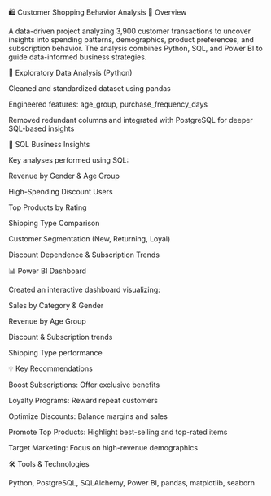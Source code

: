 🛍️ Customer Shopping Behavior Analysis
📘 Overview

A data-driven project analyzing 3,900 customer transactions to uncover insights into spending patterns, demographics, product preferences, and subscription behavior. The analysis combines Python, SQL, and Power BI to guide data-informed business strategies.


🧮 Exploratory Data Analysis (Python)

Cleaned and standardized dataset using pandas

Engineered features: age_group, purchase_frequency_days

Removed redundant columns and integrated with PostgreSQL for deeper SQL-based insights

🧠 SQL Business Insights

Key analyses performed using SQL:

Revenue by Gender & Age Group

High-Spending Discount Users

Top Products by Rating

Shipping Type Comparison

Customer Segmentation (New, Returning, Loyal)

Discount Dependence & Subscription Trends

📊 Power BI Dashboard

Created an interactive dashboard visualizing:

Sales by Category & Gender

Revenue by Age Group

Discount & Subscription trends

Shipping Type performance

💡 Key Recommendations

Boost Subscriptions: Offer exclusive benefits

Loyalty Programs: Reward repeat customers

Optimize Discounts: Balance margins and sales

Promote Top Products: Highlight best-selling and top-rated items

Target Marketing: Focus on high-revenue demographics

🛠️ Tools & Technologies

Python, PostgreSQL, SQLAlchemy, Power BI, pandas, matplotlib, seaborn
